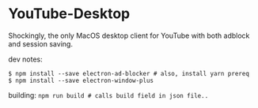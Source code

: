 # YouTube-Desktop
Shockingly, the only MacOS desktop client for YouTube with both adblock and session saving.

dev notes:
```
$ npm install --save electron-ad-blocker # also, install yarn prereq
$ npm install --save electron-window-plus

```

building:
``npm run build # calls build field in json file..``
